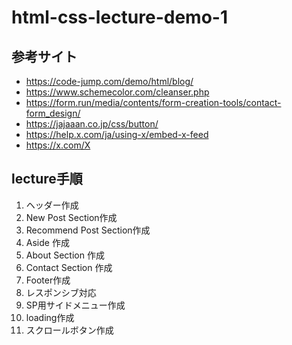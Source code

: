 # html-css-lecture-demo-1

## 参考サイト

- https://code-jump.com/demo/html/blog/
- https://www.schemecolor.com/cleanser.php
- https://form.run/media/contents/form-creation-tools/contact-form_design/
- https://jajaaan.co.jp/css/button/
- https://help.x.com/ja/using-x/embed-x-feed
 - https://x.com/X

## lecture手順

1. ヘッダー作成
2. New Post Section作成
3. Recommend Post Section作成
4. Aside 作成
5. About Section 作成
6. Contact Section 作成
7. Footer作成
8. レスポンシブ対応
9. SP用サイドメニュー作成
10. loading作成
11. スクロールボタン作成